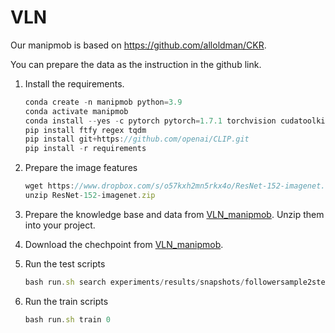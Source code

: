 # VLN

Our manipmob is based on https://github.com/alloldman/CKR.

You can prepare the data as the instruction in the github link.

1. Install the requirements.
    
    ```jsx
    conda create -n manipmob python=3.9
    conda activate manipmob
    conda install --yes -c pytorch pytorch=1.7.1 torchvision cudatoolkit=11.0
    pip install ftfy regex tqdm
    pip install git+https://github.com/openai/CLIP.git
    pip install -r requirements
    ```
    
2. Prepare the image features
    
    ```jsx
    wget https://www.dropbox.com/s/o57kxh2mn5rkx4o/ResNet-152-imagenet.zip -P img_features/
    unzip ResNet-152-imagenet.zip
    ```
    
3. Prepare the knowledge base and data from [VLN_manipmob](https://hkustgz-my.sharepoint.com/:f:/g/personal/psun012_connect_hkust-gz_edu_cn/EoXSVE2jcXdFoECV2lmiaDYBasaWVVjjnCgSaRRUt-Opww). Unzip them into your project.
4. Download the chechpoint from [VLN_manipmob](https://hkustgz-my.sharepoint.com/:f:/g/personal/psun012_connect_hkust-gz_edu_cn/EoXSVE2jcXdFoECV2lmiaDYBasaWVVjjnCgSaRRUt-Opww).
5. Run the test scripts
    
    ```jsx
    bash run.sh search experiments/results/snapshots/followersample2step_imagenet_mean_pooled_1heads_train_iter_14700val_unseen_sr_0.141_ 0
    ```
    
6. Run the train scripts
    
    ```jsx
    bash run.sh train 0
    ```
